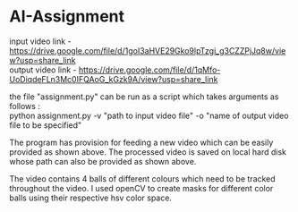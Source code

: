 # AI-Assignment

input video link - https://drive.google.com/file/d/1goI3aHVE29Gko9lpTzgi_g3CZZPjJq8w/view?usp=share_link  </br>
output video link - https://drive.google.com/file/d/1qMfo-UoDiqdeFLn3Mc0IFQAoG_kGzk9A/view?usp=share_link  </br>

the file "assignment.py" can be run as a script which takes arguments as follows : </br>
python assignment.py -v "path to input video file" -o "name of output video file to be specified"  </br>

The program has provision for feeding a new video which can be easily provided as shown above. The processed video is saved on local hard disk whose path can also be provided as shown above.

The video contains 4 balls of different colours which need to be tracked throughout the video. I used openCV to create masks for different color balls using their respective hsv color space. 
